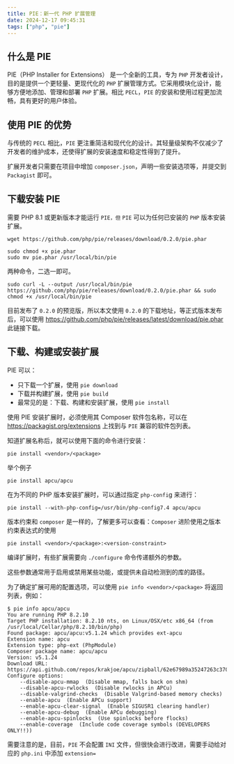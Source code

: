 ```yaml
---
title: PIE：新一代 PHP 扩展管理
date: 2024-12-17 09:45:31
tags: ["php", "pie"]
---
```


## 什么是 PIE

PIE（PHP Installer for Extensions） 是一个全新的工具，专为 `PHP` 开发者设计，目的是提供一个更轻量、更现代化的 `PHP` 扩展管理方式。它采用模块化设计，能够方便地添加、管理和部署 `PHP` 扩展。相比 `PECL`，`PIE` 的安装和使用过程更加流畅，具有更好的用户体验。

## 使用 PIE 的优势

与传统的 `PECL` 相比，`PIE` 更注重简洁和现代化的设计。其轻量级架构不仅减少了开发者的维护成本，还使得扩展的安装速度和稳定性得到了提升。

扩展开发者只需要在项目中增加 `composer.json`，声明一些安装选项等，并提交到 `Packagist` 即可。

## 下载安装 PIE

需要 PHP 8.1 或更新版本才能运行 `PIE，但` `PIE` 可以为任何已安装的 `PHP` 版本安装扩展。

```shell
wget https://github.com/php/pie/releases/download/0.2.0/pie.phar

sudo chmod +x pie.phar
sudo mv pie.phar /usr/local/bin/pie
```

两种命令，二选一即可。

```shell
sudo curl -L --output /usr/local/bin/pie https://github.com/php/pie/releases/download/0.2.0/pie.phar && sudo chmod +x /usr/local/bin/pie
```

目前发布了 `0.2.0` 的预览版，所以本文使用 `0.2.0` 的下载地址，等正式版本发布后，可以使用 https://github.com/php/pie/releases/latest/download/pie.phar 此链接下载。

## 下载、构建或安装扩展

PIE 可以：

- 只下载一个扩展，使用 `pie download`
- 下载并构建扩展，使用 `pie build`
- 最常见的是：下载、构建和安装扩展，使用 `pie install`

使用 PIE 安装扩展时，必须使用其 Composer 软件包名称，可以在 https://packagist.org/extensions 上找到与 `PIE` 兼容的软件包列表。

知道扩展名称后，就可以使用下面的命令进行安装：

```shell
pie install <vendor>/<package>
```

举个例子

```shell
pie install apcu/apcu
```

在为不同的 PHP 版本安装扩展时，可以通过指定 `php-confi`g 来进行：

```shell
pie install --with-php-config=/usr/bin/php-config7.4 apcu/apcu
```

版本约束和 `composer` 是一样的，了解更多可以查看：`Composer` 进阶使用之版本约束表达式的使用

```shell
pie install <vendor>/<package>:<version-constraint>
```

编译扩展时，有些扩展需要向 `./configure` 命令传递额外的参数。

这些参数通常用于启用或禁用某些功能，或提供未自动检测到的库的路径。

为了确定扩展可用的配置选项，可以使用 `pie info <vendor>/<package>` 将返回列表，例如：

```shell
$ pie info apcu/apcu
You are running PHP 8.2.10
Target PHP installation: 8.2.10 nts, on Linux/OSX/etc x86_64 (from /usr/local/Cellar/php/8.2.10/bin/php)
Found package: apcu/apcu:v5.1.24 which provides ext-apcu
Extension name: apcu
Extension type: php-ext (PhpModule)
Composer package name: apcu/apcu
Version: v5.1.24
Download URL: https://api.github.com/repos/krakjoe/apcu/zipball/62e67989a35247263c370b5ecebb4e69b73b0709
Configure options:
    --disable-apcu-mmap  (Disable mmap, falls back on shm)
    --disable-apcu-rwlocks  (Disable rwlocks in APCu)
    --disable-valgrind-checks  (Disable Valgrind-based memory checks)
    --enable-apcu  (Enable APCu support)
    --enable-apcu-clear-signal  (Enable SIGUSR1 clearing handler)
    --enable-apcu-debug  (Enable APCu debugging)
    --enable-apcu-spinlocks  (Use spinlocks before flocks)
    --enable-coverage  (Include code coverage symbols (DEVELOPERS ONLY!!))
```

需要注意的是，目前，`PIE` 不会配置 `INI` 文件，但很快会进行改进，需要手动给对应的 `php.ini` 中添加 `extension=`
